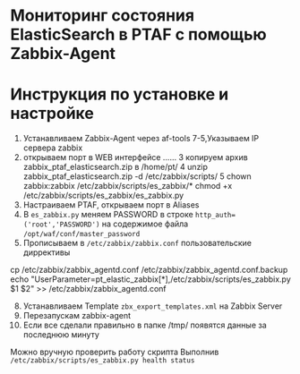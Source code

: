 # Мониторинг состояния ElasticSearch в PTAF с помощью Zabbix-Agent
# Инструкция по установке и настройке
1. Устанавливаем Zabbix-Agent через af-tools 7-5,Указываем IP сервера zabbix
2. открываем порт в WEB интерфейсе ......
3 копируем архив zabbix_ptaf_elasticsearch.zip в /home/pt/
4 unzip zabbix_ptaf_elasticsearch.zip -d /etc/zabbix/scripts/
5 chown zabbix:zabbix /etc/zabbix/scripts/es_zabbix/*
chmod +x  /etc/zabbix/scripts/es_zabbix/es_zabbix.py
6. Настраиваем PTAF, открываем порт в Aliases
7. В `es_zabbix.py` меняем PASSWORD  в строке `http_auth=('root','PASSWORD')` на содержимое файла `/opt/waf/conf/master_password`
8. Прописываем в `/etc/zabbix/zabbix.conf` пользовательские диррективы

cp /etc/zabbix/zabbix_agentd.conf /etc/zabbix/zabbix_agentd.conf.backup
echo "UserParameter=pt_elastic_zabbix[*],/etc/zabbix/scripts/es_zabbix.py $1 $2" >> /etc/zabbix/zabbix_agentd.conf

8. Устанавливаем Template `zbx_export_templates.xml` на Zabbix Server
9. Перезапускам zabbix-agent
10. Если все сделали правильно в папке /tmp/ появятся данные за последнюю минуту

Можно вручную проверить работу скрипта 
Выполнив 
`/etc/zabbix/scripts/es_zabbix.py health status`
